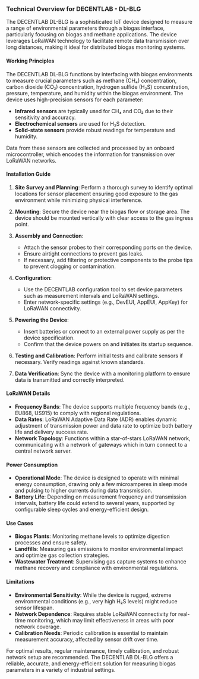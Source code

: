 ### Technical Overview for DECENTLAB - DL-BLG

The DECENTLAB DL-BLG is a sophisticated IoT device designed to measure a range of environmental parameters through a biogas interface, particularly focusing on biogas and methane applications. The device leverages LoRaWAN technology to facilitate remote data transmission over long distances, making it ideal for distributed biogas monitoring systems.

#### Working Principles

The DECENTLAB DL-BLG functions by interfacing with biogas environments to measure crucial parameters such as methane (CH₄) concentration, carbon dioxide (CO₂) concentration, hydrogen sulfide (H₂S) concentration, pressure, temperature, and humidity within the biogas environment. The device uses high-precision sensors for each parameter:

- **Infrared sensors** are typically used for CH₄ and CO₂ due to their sensitivity and accuracy.
- **Electrochemical sensors** are used for H₂S detection.
- **Solid-state sensors** provide robust readings for temperature and humidity.

Data from these sensors are collected and processed by an onboard microcontroller, which encodes the information for transmission over LoRaWAN networks.

#### Installation Guide

1. **Site Survey and Planning**: Perform a thorough survey to identify optimal locations for sensor placement ensuring good exposure to the gas environment while minimizing physical interference.

2. **Mounting**: Secure the device near the biogas flow or storage area. The device should be mounted vertically with clear access to the gas ingress point.

3. **Assembly and Connection**:
   - Attach the sensor probes to their corresponding ports on the device.
   - Ensure airtight connections to prevent gas leaks.
   - If necessary, add filtering or protective components to the probe tips to prevent clogging or contamination.

4. **Configuration**:
   - Use the DECENTLAB configuration tool to set device parameters such as measurement intervals and LoRaWAN settings.
   - Enter network-specific settings (e.g., DevEUI, AppEUI, AppKey) for LoRaWAN connectivity.

5. **Powering the Device**:
   - Insert batteries or connect to an external power supply as per the device specification.
   - Confirm that the device powers on and initiates its startup sequence.

6. **Testing and Calibration**: Perform initial tests and calibrate sensors if necessary. Verify readings against known standards.

7. **Data Verification**: Sync the device with a monitoring platform to ensure data is transmitted and correctly interpreted.

#### LoRaWAN Details

- **Frequency Bands**: The device supports multiple frequency bands (e.g., EU868, US915) to comply with regional regulations.
- **Data Rates**: LoRaWAN Adaptive Data Rate (ADR) enables dynamic adjustment of transmission power and data rate to optimize both battery life and delivery success rate.
- **Network Topology**: Functions within a star-of-stars LoRaWAN network, communicating with a network of gateways which in turn connect to a central network server.

#### Power Consumption

- **Operational Mode**: The device is designed to operate with minimal energy consumption, drawing only a few microamperes in sleep mode and pulsing to higher currents during data transmission.
- **Battery Life**: Depending on measurement frequency and transmission intervals, battery life could extend to several years, supported by configurable sleep cycles and energy-efficient design.

#### Use Cases

- **Biogas Plants**: Monitoring methane levels to optimize digestion processes and ensure safety.
- **Landfills**: Measuring gas emissions to monitor environmental impact and optimize gas collection strategies.
- **Wastewater Treatment**: Supervising gas capture systems to enhance methane recovery and compliance with environmental regulations.

#### Limitations

- **Environmental Sensitivity**: While the device is rugged, extreme environmental conditions (e.g., very high H₂S levels) might reduce sensor lifespan.
- **Network Dependence**: Requires stable LoRaWAN connectivity for real-time monitoring, which may limit effectiveness in areas with poor network coverage.
- **Calibration Needs**: Periodic calibration is essential to maintain measurement accuracy, affected by sensor drift over time.

For optimal results, regular maintenance, timely calibration, and robust network setup are recommended. The DECENTLAB DL-BLG offers a reliable, accurate, and energy-efficient solution for measuring biogas parameters in a variety of industrial settings.